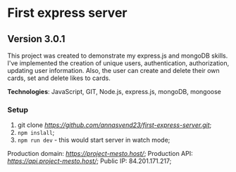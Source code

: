 # First express server

## Version 3.0.1

This project was created to demonstrate my express.js and mongoDB skills.
I've implemented the creation of unique users, authentication, authorization, updating user information. Also, the user can create and delete their own cards, set and delete likes to cards.

**Technologies**: JavaScript, GIT, Node.js, express.js, mongoDB, mongoose

### Setup

1. git clone *https://github.com/annasvend23/first-express-server.git*;
2. `npm inslall`;
3. `npm run dev` - this would start server in watch mode;

Production domain: *https://project-mesto.host/*;
Production API: *https://api.project-mesto.host/*;
Public IP: 84.201.171.217;
